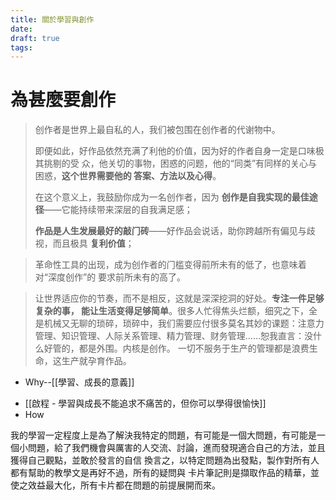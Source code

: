 ```yaml
---
title: 關於學習與創作
date: 
draft: true
tags:
---
```

# 為甚麼要創作

> 创作者是世界上最⾃私的⼈，我们被包围在创作者的代谢物中。 
> 
> 即便如此，好作品依然充满了利他的价值，因为好的作者⾃身⼀定是⼝味极其挑剔的受 众，他关切的事物，困惑的问题，他的“同类”有同样的关⼼与困惑，**这个世界需要他的 答案、⽅法以及⼼得**。 
> 
> 在这个意义上，我⿎励你成为⼀名创作者，因为 **创作是⾃我实现的最佳途径**——它能持续带来深层的⾃我满⾜感； 
> 
> **作品是⼈⽣发展最好的敲⻔砖**——好作品会说话，助你跨越所有偏⻅与歧视，⽽且极具 **复利价值**；


>⾰命性⼯具的出现，成为创作者的⻔槛变得前所未有的低了，也意味着对“深度创作”的 要求前所未有的⾼了。

>让世界适应你的节奏，⽽不是相反，这就是深深挖洞的好处。**专注⼀件⾜够复杂的事， 能让⽣活变得⾜够简单**。很多⼈忙得焦头烂额，细究之下，全是机械⼜⽆聊的琐碎，琐碎中，我们需要应付很多莫名其妙的课题：注意⼒管理、知识管理、⼈际关系管理、精⼒管理、财务管理……恕我直⾔：没什么好管的，都是外围。内核是创作。 ⼀切不服务于⽣产的管理都是浪费⽣命，这⽣产就孕育作品。

* Why--[[學習、成長的意義]]
- [[啟程 - 學習與成長不能追求不痛苦的，但你可以學得很愉快]]
- How 

我的學習一定程度上是為了解決我特定的問題，有可能是一個大問題，有可能是一個小問題，給了我們機會與厲害的人交流、討論，進而發現適合自己的方法，並且獲得自己觀點，並敢於發言的自信
換言之，以特定問題為出發點，製作對所有人都有幫助的教學文是再好不過，所有的疑問與
卡片筆記則是擷取作品的精華，並使之效益最大化，所有卡片都在問題的前提展開而來。